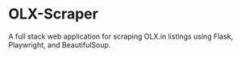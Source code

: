# OLX-Scraper
A full stack web application for scraping OLX.in listings using Flask, Playwright, and BeautifulSoup.
